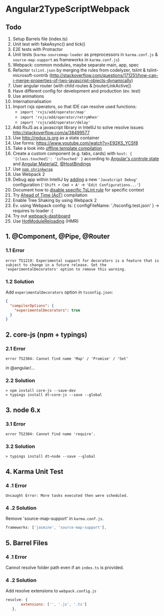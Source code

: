 Angular2TypeScriptWebpack
=========================

## Todo
1. Setup Barrels file (index.ts)
2. Unit test with fakeAsync() and tick()
3. E2E tests with Protractor
4. Unit tests (`karma-sourcemap-loader` as preprocessors in `karma.conf.js` & `source-map-support` as frameworks in `karma.conf.js`)
5. Webpack: common modules, maybe separate main, app, spec
6. Refactor `tslint.json` by merging the rules from codelyzer, tslint & tslint-microsoft-contrib (http://stackoverflow.com/questions/171251/how-can-i-merge-properties-of-two-javascript-objects-dynamically)
7. User angular router (with child routes & [routerLinkActive])
8. Have different config for development and production (ev. test)
9. Use animations
10. Internationalisation
11. Import rxjs operators, so that IDE can resolve used functions:
    - `import 'rxjs/add/operator/map'`
    - `import 'rxjs/add/operator/retryWhen'`
    - `import 'rxjs/add/operator/delay'`
12. Add RxJS as a javascript library in IntelliJ to solve resolve issues: http://stackoverflow.com/a/38499577
13. Use http://redux.js.org as a state container
14. Use forms: https://www.youtube.com/watch?v=E92KS_YCSf8
15. Take a look into [offline template compilation](http://www.syntaxsuccess.com/viewarticle/offline-compilation-in-angular-2.0)
16. Create a custom component (e.g. tabs, cards) with `host: { '[class.touched]': 'isTouched' }` according to [Angular's controle state](https://github.com/angular/angular/blob/ae75e3640a2d9eb1e897a0771d92b976c5a42c75/modules/%40angular/common/src/forms-deprecated/directives/ng_control_status.ts#L24) and [Angular Material2](https://github.com/angular/material2/tree/4bb7790653e160bd6d72cfbe117309cb9020f521/src/components), [@HostBindings](http://stackoverflow.com/a/36908784)
17. Use [`npm shrinkwrap`](https://docs.npmjs.com/cli/shrinkwrap)
18. Use Webpack 2
19. Debug app within IntelliJ by [adding](http://stackoverflow.com/a/34683043) a new `'JavaScript Debug'` configuration (`'Shift + Cmd + A'` -> `'Edit Configurations...'`)
20. Document how to [disable specific TsLint rule](https://github.com/palantir/tslint#rule-flags) for specific context
21. Try [Ahead of Time (AoT)](https://angular.io/docs/ts/latest/cookbook/aot-compiler.html) compilation
22. Enable Tree Shaking by using Webpack 2
23. Ev. using Webpack config: ts: { configFileName: './tsconfig.test.json' } -> requires ts-loader :(
24. Try out [webpack-dashboard](https://github.com/FormidableLabs/webpack-dashboard)
25. Use [HotModuleReloading](https://youtu.be/y_kNdZ1_Rsk) (HMR)

## 1. @Component, @Pipe, @Router
### 1.1 Error
```
error TS1219: Experimental support for decorators is a feature that is subject to change in a future release. Set the 'experimentalDecorators' option to remove this warning.
```
### 1.2 Solution
Add `experimentalDecorators` option in `tsconfig.json`:
```json
{
  "compilerOptions": {
    "experimentalDecorators": true
  }
}
```

## 2. core-js (npm + typings)
### 2.1 Error
```
error TS2304: Cannot find name 'Map' / 'Promise' / 'Set'
```
in @angular/...
### 2.2 Solution
```
> npm install core-js --save-dev
> typings install dt~core-js --save --global
```

## 3. node 6.x
### 3.1 Error
```
error TS2304: Cannot find name 'require'.
```
### 3.2 Solution
 ```
 > typings install dt~node --save --global
 ```
 
## 4. Karma Unit Test
### 4 .1 Error
```
Uncaught Error: More tasks executed then were scheduled.
```
### 4 .2 Solution
Remove 'source-map-support' in `karma.conf.js`.

 ```JavaScript
 frameworks: ['jasmine', 'source-map-support'],
 ```
 
## 5. Barrel Files
### 4 .1 Error
Cannot resolve folder path even if an `index.ts` is provided.

### 4 .2 Solution
Add resolve extensions to `webpack.config.js`

 ```JavaScript
resolve: {
        extensions: ['', '.js', '.ts']
    },
 ```

